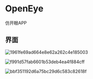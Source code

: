 # OpenEye
仿开眼APP

## 界面
![1961fe69ad664e8e62a262c4e185003](https://user-images.githubusercontent.com/14260402/158049471-d41a721f-083e-4359-b90d-9c76d8638952.png)

![f991d57fab6601b53deb4ea4f884cff](https://user-images.githubusercontent.com/14260402/158049478-a8ad3af6-94f2-4db0-be07-5b5abc518001.png)

![bbf351192d6a75bc29d6c583c82618f](https://user-images.githubusercontent.com/14260402/158049486-64616cb7-3ace-4da9-b04d-09ae6e67eb8a.png)
